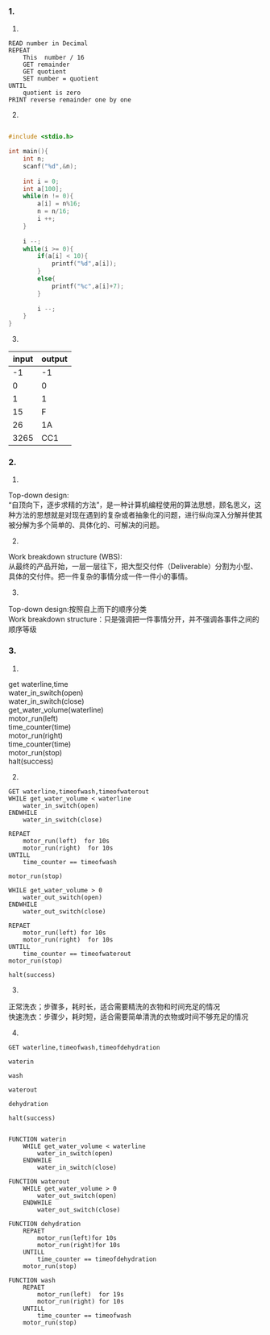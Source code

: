 ### 1.   
1)    

    READ number in Decimal   
    REPEAT
        This  number / 16 
        GET remainder 
        GET quotient
        SET number = quotient
    UNTIL
        quotient is zero
    PRINT reverse remainder one by one


2) 
```c  

#include <stdio.h>

int main(){
	int n;
	scanf("%d",&n);
	
	int i = 0;
	int a[100];
	while(n != 0){
		a[i] = n%16;
		n = n/16;
		i ++;
	}
	
	i --;
	while(i >= 0){
		if(a[i] < 10){
			printf("%d",a[i]);
		}
		else{
			printf("%c",a[i]+7);
		}
		
		i --;
	}
}

```

3)   


|input|output|
|------|------|
|-1|-1|
|0|0|
|1|1|
|15|F|
|26|1A|
|3265|CC1|







### 2.
1)   
Top-down design:   
“自顶向下，逐步求精的方法”，是一种计算机编程使用的算法思想，顾名思义，这种方法的思想就是对现在遇到的复杂或者抽象化的问题，进行纵向深入分解并使其被分解为多个简单的、具体化的、可解决的问题。   

2)   
Work breakdown structure (WBS):   
从最终的产品开始，一层一层往下，把大型交付件（Deliverable）分割为小型、具体的交付件。把一件复杂的事情分成一件一件小的事情。   

3)   
Top-down design:按照自上而下的顺序分类   
Work breakdown structure：只是强调把一件事情分开，并不强调各事件之间的顺序等级


### 3.

1)  
get waterline,time    
water_in_switch(open)   
water_in_switch(close)   
get_water_volume(waterline)    
motor_run(left)   
time_counter(time)     
motor_run(right)    
time_counter(time)    
motor_run(stop)    
halt(success)      

2)
```
GET waterline,timeofwash,timeofwaterout   
WHILE get_water_volume < waterline   
    water_in_switch(open)   
ENDWHILE   
    water_in_switch(close)   

REPAET    
    motor_run(left)  for 10s  
    motor_run(right)  for 10s  
UNTILL
    time_counter == timeofwash

motor_run(stop)

WHILE get_water_volume > 0
    water_out_switch(open)
ENDWHILE
    water_out_switch(close)

REPAET    
    motor_run(left) for 10s   
    motor_run(right)  for 10s 
UNTILL
    time_counter == timeofwaterout
motor_run(stop)

halt(success) 
```

3)
正常洗衣；步骤多，耗时长，适合需要精洗的衣物和时间充足的情况   
快速洗衣：步骤少，耗时短，适合需要简单清洗的衣物或时间不够充足的情况


4)
```
GET waterline,timeofwash,timeofdehydration   

waterin

wash

waterout

dehydration

halt(success)    


FUNCTION waterin
    WHILE get_water_volume < waterline   
        water_in_switch(open)   
    ENDWHILE   
        water_in_switch(close)  

FUNCTION waterout 
    WHILE get_water_volume > 0
        water_out_switch(open)
    ENDWHILE
        water_out_switch(close)

FUNCTION dehydration
    REPAET    
        motor_run(left)for 10s    
        motor_run(right)for 10s     
    UNTILL
        time_counter == timeofdehydration
    motor_run(stop)

FUNCTION wash
    REPAET    
        motor_run(left)  for 19s  
        motor_run(right) for 10s   
    UNTILL
        time_counter == timeofwash
    motor_run(stop)

```








